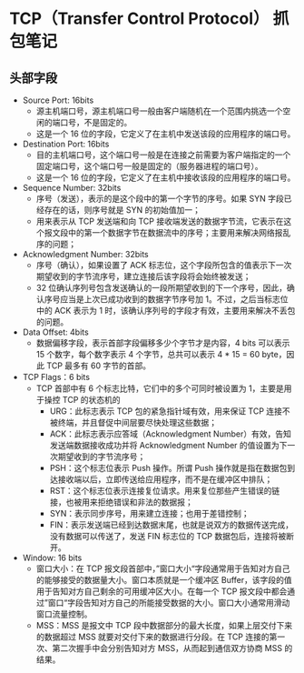 # TCP（Transfer Control Protocol） 抓包笔记

## 头部字段
- Source Port: 16bits
  - 源主机端口号，源主机端口号一般由客户端随机在一个范围内挑选一个空闲的端口号，不是固定的。
  - 这是一个 16 位的字段，它定义了在主机中发送该段的应用程序的端口号。
- Destination Port: 16bits
  - 目的主机端口号，这个端口号一般是在连接之前需要为客户端指定的一个固定端口号，这个端口号一般是固定的（服务器进程的端口号）。
  - 这是一个 16 位的字段，它定义了在主机中接收该段的应用程序的端口号。
- Sequence Number: 32bits
  - 序号（发送），表示的是这个段中的第一个字节的序号。如果 SYN 字段已经存在的话，则序号就是 SYN 的初始值加一；
  - 用来表示从 TCP 发送端和向 TCP 接收端发送的数据字节流，它表示在这个报文段中的第一个数据字节在数据流中的序号；主要用来解决网络报乱序的问题；
- Acknowledgment Number: 32bits
  - 序号（确认），如果设置了 ACK 标志位，这个字段所包含的值表示下一次期望收到的字节流序号，建立连接后该字段将会始终被发送；
  - 32 位确认序列号包含发送确认的一段所期望收到的下一个序号，因此，确认序号应当是上次已成功收到的数据字节序号加 1。不过，之后当标志位中的 ACK 表示为 1 时，该确认序列号的字段才有效，主要用来解决不丢包的问题。
- Data Offset: 4bits
  - 数据偏移字段，表示首部字段偏移多少个字节才是内容，4 bits 可以表示 15 个数字，每个数字表示 4 个字节，总共可以表示 4 * 15 = 60 byte，因此 TCP 最多有 60 字节的首部。
- TCP Flags：6 bits
  - TCP 首部中有 6 个标志比特，它们中的多个可同时被设置为 1，主要是用于操控 TCP 的状态机的
    - URG：此标志表示 TCP 包的紧急指针域有效，用来保证 TCP 连接不被终端，并且督促中间层要尽快处理这些数据；
    - ACK：此标志表示应答域（Acknowledgment Number）有效，告知发送端数据接收成功并将 Acknowledgment Number 的值设置为下一次期望收到的字节流序号；
    - PSH：这个标志位表示 Push 操作。所谓 Push 操作就是指在数据包到达接收端以后，立即传送给应用程序，而不是在缓冲区中排队；
    - RST：这个标志位表示连接复位请求。用来复位那些产生错误的链接，也被用来拒绝错误和非法的数据报；
    - SYN：表示同步序号，用来建立连接；也用于差错控制；
    - FIN：表示发送端已经到达数据末尾，也就是说双方的数据传送完成，没有数据可以传送了，发送 FIN 标志位的 TCP 数据包后，连接将被断开。
- Window: 16 bits
  - 窗口大小：在 TCP 报文段首部中，”窗口大小“字段通常用于告知对方自己的能够接受的数据量大小。窗口本质就是一个缓冲区 Buffer，该字段的值用于告知对方自己剩余的可用缓冲区大小。在每一个 TCP 报文段中都会通过”窗口“字段告知对方自己的所能接受数据的大小。窗口大小通常用滑动窗口流量控制。
  - MSS：MSS 是报文中 TCP 段中数据部分的最大长度，如果上层交付下来的数据超过 MSS 就要对交付下来的数据进行分段。在 TCP 连接的第一次、第二次握手中会分别告知对方 MSS，从而起到通信双方协商 MSS 的结果。